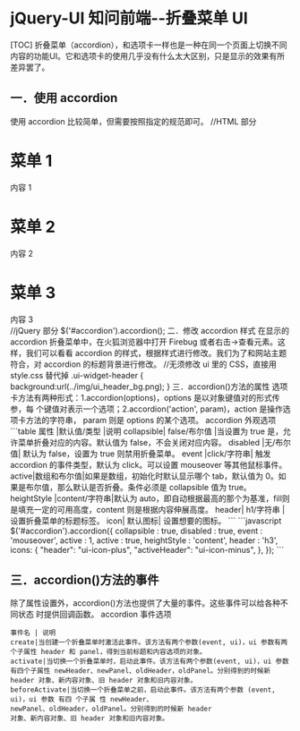 # jQuery-UI 知问前端--折叠菜单 UI
[TOC]
折叠菜单（accordion），和选项卡一样也是一种在同一个页面上切换不同内容的功能UI。它和选项卡的使用几乎没有什么太大区别，只是显示的效果有所差异罢了。

## 一．使用 accordion
使用 accordion 比较简单，但需要按照指定的规范即可。
//HTML 部分
<div id="accordion">
<h1>菜单 1</h1>
<div>内容 1</div>
<h1>菜单 2</h1>
<div>内容 2</div>
<h1>菜单 3</h1>
<div>内容 3</div>
</div>
//jQuery 部分
$('#accordion').accordion();
二．修改 accordion 样式
在显示的 accordion 折叠菜单中，在火狐浏览器中打开 Firebug 或者右击->查看元素。这
样，我们可以看看 accordion 的样式，根据样式进行修改。我们为了和网站主题符合，对
accordion 的标题背景进行修改。
//无须修改 ui 里的 CSS，直接用 style.css 替代掉
.ui-widget-header {
background:url(../img/ui_header_bg.png);
}
三．accordion()方法的属性
选项卡方法有两种形式：1.accordion(options)，options 是以对象键值对的形式传参，每
个键值对表示一个选项；2.accordion('action', param)，action 是操作选项卡方法的字符串，
param 则是 options 的某个选项。
accordion 外观选项
```table
属性 |默认值/类型 |说明
collapsible| false/布尔值 |当设置为 true 是，允许菜单折叠对应的内容。默认值为 false，不会关闭对应内容。
disabled |无/布尔值| 默认为 false，设置为 true 则禁用折叠菜单。
event |click/字符串| 触发 accordion 的事件类型，默认为 click。可以设置 mouseover 等其他鼠标事件。
active|数组和布尔值|如果是数组，初始化时默认显示哪个 tab，默认值为 0。如果是布尔值，那么默认是否折叠。条件必须是 collapsible 值为 true。
heightStyle |content/字符串|默认为 auto，即自动根据最高的那个为基准，fill则是填充一定的可用高度，content 则是根据内容伸展高度。
header| h1/字符串 |设置折叠菜单的标题标签。
icon| 默认图标| 设置想要的图标。
```
```javascript
$('#accordion').accordion({
collapsible : true,
disabled : true,
event : 'mouseover',
active : 1,
active : true,
heightStyle : 'content',
header : 'h3',
icons: {
"header": "ui-icon-plus",
"activeHeader": "ui-icon-minus",
},
});
```

## 三．accordion()方法的事件
除了属性设置外，accordion()方法也提供了大量的事件。这些事件可以给各种不同状态
时提供回调函数。
accordion 事件选项
```table
事件名 | 说明
create|当创建一个折叠菜单时激活此事件。该方法有两个参数(event, ui)，ui 参数有两个子属性 header 和 panel，得到当前标题和内容选项的对象。
activate|当切换一个折叠菜单时，启动此事件。该方法有两个参数(event, ui)，ui 参数有四个子属性 newHeader、newPanel、oldHeader，oldPanel。分别得到的时候新 header 对象、新内容对象、旧 header 对象和旧内容对象。
beforeActivate|当切换一个折叠菜单之前，启动此事件。该方法有两个参数 (event, ui)，ui 参数 有四 个子属 性 newHeader、
newPanel、oldHeader，oldPanel。分别得到的时候新 header
对象、新内容对象、旧 header 对象和旧内容对象。
```